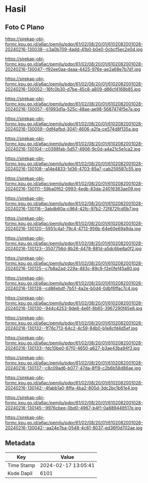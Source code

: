 # Hasil

## Foto C Plano

https://sirekap-obj-formc.kpu.go.id/a6ac/pemilu/pdpr/61/02/08/20/01/6102082001028-20240216-130038--c3a0b709-4add-41b0-b0e0-0cbcf5ec2e0d.jpg

https://sirekap-obj-formc.kpu.go.id/a6ac/pemilu/pdpr/61/02/08/20/01/6102082001028-20240216-130047--f92ee0aa-daaa-4425-976e-ae2a68e7b7d1.jpg

https://sirekap-obj-formc.kpu.go.id/a6ac/pemilu/pdpr/61/02/08/20/01/6102082001028-20240216-130052--16fc0b30-d7be-45c8-a809-d86cf4168b85.jpg

https://sirekap-obj-formc.kpu.go.id/a6ac/pemilu/pdpr/61/02/08/20/01/6102082001028-20240216-130057--61993d1a-525c-48ae-ae98-5687474f5e7a.jpg

https://sirekap-obj-formc.kpu.go.id/a6ac/pemilu/pdpr/61/02/08/20/01/6102082001028-20240216-130059--0df4afbd-3041-4606-a2fa-ce574d8f135a.jpg

https://sirekap-obj-formc.kpu.go.id/a6ac/pemilu/pdpr/61/02/08/20/01/6102082001028-20240216-130104--c0398fab-5d57-4906-9c0d-a4a21c5e1ca2.jpg

https://sirekap-obj-formc.kpu.go.id/a6ac/pemilu/pdpr/61/02/08/20/01/6102082001028-20240216-130108--a14e4833-1d36-4703-85a7-cab259587c55.jpg

https://sirekap-obj-formc.kpu.go.id/a6ac/pemilu/pdpr/61/02/08/20/01/6102082001028-20240216-130111--59ba0f62-0993-4edb-83da-24016363ae09.jpg

https://sirekap-obj-formc.kpu.go.id/a6ac/pemilu/pdpr/61/02/08/20/01/6102082001028-20240216-130116--3abdb60a-c964-42fc-97b2-72f872fcd0b7.jpg

https://sirekap-obj-formc.kpu.go.id/a6ac/pemilu/pdpr/61/02/08/20/01/6102082001028-20240216-130120--5951c4a1-79c4-4713-956b-64e60e69a9da.jpg

https://sirekap-obj-formc.kpu.go.id/a6ac/pemilu/pdpr/61/02/08/20/01/6102082001028-20240216-130123--3507756d-8b26-4478-881d-a5dc6be8a0f2.jpg

https://sirekap-obj-formc.kpu.go.id/a6ac/pemilu/pdpr/61/02/08/20/01/6102082001028-20240216-130125--c7b8a2ad-229a-483c-89c9-f2e0fef45a80.jpg

https://sirekap-obj-formc.kpu.go.id/a6ac/pemilu/pdpr/61/02/08/20/01/6102082001028-20240216-130128--cd86ebdf-7b51-4a2e-b0d4-0dbf6ffac7c4.jpg

https://sirekap-obj-formc.kpu.go.id/a6ac/pemilu/pdpr/61/02/08/20/01/6102082001028-20240216-130130--944c4253-9de8-4e6f-8b65-3967290f45e8.jpg

https://sirekap-obj-formc.kpu.go.id/a6ac/pemilu/pdpr/61/02/08/20/01/6102082001028-20240216-130132--1f76c713-64c2-4c59-84b0-b1e8cfd4d5ef.jpg

https://sirekap-obj-formc.kpu.go.id/a6ac/pemilu/pdpr/61/02/08/20/01/6102082001028-20240216-130133--fdc10be0-67f0-4650-a627-b3ae43ba94f3.jpg

https://sirekap-obj-formc.kpu.go.id/a6ac/pemilu/pdpr/61/02/08/20/01/6102082001028-20240216-130137--c8c09ad6-b077-47da-8f19-c2b6b58d86ae.jpg

https://sirekap-obj-formc.kpu.go.id/a6ac/pemilu/pdpr/61/02/08/20/01/6102082001028-20240216-130142--4fabb1a0-8ffa-4ba2-805d-3dc2bc1b61e4.jpg

https://sirekap-obj-formc.kpu.go.id/a6ac/pemilu/pdpr/61/02/08/20/01/6102082001028-20240216-130145--9976cbee-0bd0-4967-b4f1-0a889449517e.jpg

https://sirekap-obj-formc.kpu.go.id/a6ac/pemilu/pdpr/61/02/08/20/01/6102082001028-20240216-130042--aa24e7ba-0548-4c61-8037-ed36f0d702ae.jpg


## Metadata

| Key        | Value               |
| ---------- | ------------------- |
| Time Stamp | 2024-02-17 13:05:41 |
| Kode Dapil | 6101                |



